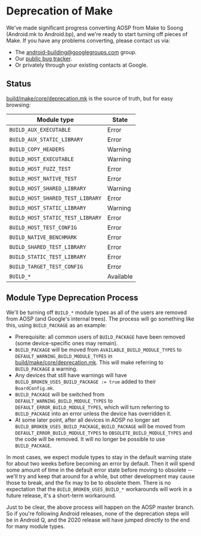 # Deprecation of Make

We've made significant progress converting AOSP from Make to Soong (Android.mk
to Android.bp), and we're ready to start turning off pieces of Make. If you
have any problems converting, please contact us via:

* The [android-building@googlegroups.com] group.
* Our [public bug tracker](https://issuetracker.google.com/issues/new?component=381517).
* Or privately through your existing contacts at Google.

## Status

[build/make/core/deprecation.mk] is the source of truth, but for easy browsing:

| Module type                      | State     |
| -------------------------------- | --------- |
| `BUILD_AUX_EXECUTABLE`           | Error     |
| `BUILD_AUX_STATIC_LIBRARY`       | Error     |
| `BUILD_COPY_HEADERS`             | Warning   |
| `BUILD_HOST_EXECUTABLE`          | Warning   |
| `BUILD_HOST_FUZZ_TEST`           | Error     |
| `BUILD_HOST_NATIVE_TEST`         | Error     |
| `BUILD_HOST_SHARED_LIBRARY`      | Warning   |
| `BUILD_HOST_SHARED_TEST_LIBRARY` | Error     |
| `BUILD_HOST_STATIC_LIBRARY`      | Warning   |
| `BUILD_HOST_STATIC_TEST_LIBRARY` | Error     |
| `BUILD_HOST_TEST_CONFIG`         | Error     |
| `BUILD_NATIVE_BENCHMARK`         | Error     |
| `BUILD_SHARED_TEST_LIBRARY`      | Error     |
| `BUILD_STATIC_TEST_LIBRARY`      | Error     |
| `BUILD_TARGET_TEST_CONFIG`       | Error     |
| `BUILD_*`                        | Available |

## Module Type Deprecation Process

We'll be turning off `BUILD_*` module types as all of the users are removed
from AOSP (and Google's internal trees). The process will go something like
this, using `BUILD_PACKAGE` as an example:

* Prerequisite: all common users of `BUILD_PACKAGE` have been removed (some
  device-specific ones may remain).
* `BUILD_PACKAGE` will be moved from `AVAILABLE_BUILD_MODULE_TYPES` to
  `DEFAULT_WARNING_BUILD_MODULE_TYPES` in [build/make/core/deprecation.mk]. This
  will make referring to `BUILD_PACKAGE` a warning.
* Any devices that still have warnings will have
  `BUILD_BROKEN_USES_BUILD_PACKAGE := true` added to their `BoardConfig.mk`.
* `BUILD_PACKAGE` will be switched from `DEFAULT_WARNING_BUILD_MODULE_TYPES` to
  `DEFAULT_ERROR_BUILD_MODULE_TYPES`, which will turn referring to
  `BUILD_PACKAGE` into an error unless the device has overridden it.
* At some later point, after all devices in AOSP no longer set
  `BUILD_BROKEN_USES_BUILD_PACKAGE`, `BUILD_PACKAGE` will be moved from
  `DEFAULT_ERROR_BUILD_MODULE_TYPES` to `OBSOLETE_BUILD_MODULE_TYPES` and the
  code will be removed. It will no longer be possible to use `BUILD_PACKAGE`.

In most cases, we expect module types to stay in the default warning state for
about two weeks before becoming an error by default. Then it will spend some
amount of time in the default error state before moving to obsolete -- we'll
try and keep that around for a while, but other development may cause those to
break, and the fix may to be to obsolete them. There is no expectation that the
`BUILD_BROKEN_USES_BUILD_*` workarounds will work in a future release, it's a
short-term workaround.

Just to be clear, the above process will happen on the AOSP master branch. So
if you're following Android releases, none of the deprecation steps will be in
Android Q, and the 2020 release will have jumped directly to the end for many
module types.

[android-building@googlegroups.com]: https://groups.google.com/forum/#!forum/android-building
[build/make/core/deprecation.mk]: /core/deprecation.mk
